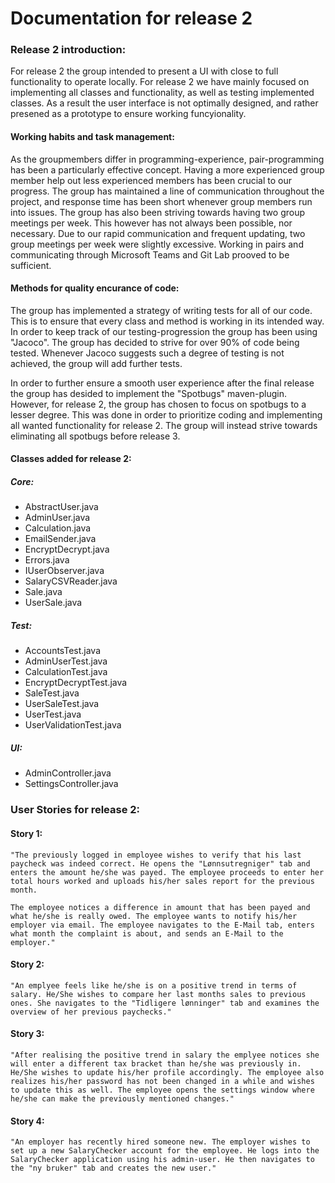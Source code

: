 # Documentation for release 2
### Release 2 introduction:
For release 2 the group intended to present a UI with close to full functionality to operate locally. For release 2 we have mainly focused on implementing all classes and functionality, as well as testing implemented classes. As a result the user interface is not optimally designed, and rather presened as a prototype to ensure working funcyionality.

#### Working habits and task management:
As the groupmembers differ in programming-experience, pair-programming has been a particularly effective concept. Having a more experienced group member help out less experienced members has been crucial to our progress. The group has maintained a line of communication throughout the project, and response time has been short whenever group members run into issues. The group has also been striving towards having two group meetings per week. This however has not always been possible, nor necessary. Due to our rapid communication and frequent updating, two group meetings per week were slightly excessive. Working in pairs and communicating through Microsoft Teams and Git Lab prooved to be sufficient.   

#### Methods for quality encurance of code:
The group has implemented a strategy of writing tests for all of our code. This is to ensure that every class and method is working in its intended way. In order to keep track of our testing-progression the group has been using "Jacoco". The group has decided to strive for over 90% of code being tested. Whenever Jacoco suggests such a degree of testing is not achieved, the group will add further tests. 

In order to further ensure a smooth user experience after the final release the group has desided to implement the "Spotbugs" maven-plugin. However, for release 2, the group has chosen to focus on spotbugs to a lesser degree. This was done in order to prioritize coding and implementing all wanted functionality for release 2. The group will instead strive towards eliminating all spotbugs before release 3. 

#### Classes added for release 2:
##### Core:
- AbstractUser.java
- AdminUser.java
- Calculation.java
- EmailSender.java
- EncryptDecrypt.java
- Errors.java
- IUserObserver.java
- SalaryCSVReader.java
- Sale.java
- UserSale.java

##### Test:
- AccountsTest.java
- AdminUserTest.java
- CalculationTest.java
- EncryptDecryptTest.java
- SaleTest.java
- UserSaleTest.java
- UserTest.java
- UserValidationTest.java

##### UI:
- AdminController.java
- SettingsController.java

### User Stories for release 2:
#### Story 1:
    "The previously logged in employee wishes to verify that his last paycheck was indeed correct. He opens the "Lønnsutregniger" tab and enters the amount he/she was payed. The employee proceeds to enter her total hours worked and uploads his/her sales report for the previous month.

    The employee notices a difference in amount that has been payed and what he/she is really owed. The employee wants to notify his/her employer via email. The employee navigates to the E-Mail tab, enters what month the complaint is about, and sends an E-Mail to the employer."
#### Story 2:
    "An emplyee feels like he/she is on a positive trend in terms of salary. He/She wishes to compare her last months sales to previous ones. She navigates to the "Tidligere lønninger" tab and examines the overview of her previous paychecks."
#### Story 3: 
    "After realising the positive trend in salary the emplyee notices she will enter a different tax bracket than he/she was previously in. He/She wishes to update his/her profile accordingly. The employee also realizes his/her password has not been changed in a while and wishes to update this as well. The employee opens the settings window where he/she can make the previously mentioned changes."   
#### Story 4:
    "An employer has recently hired someone new. The employer wishes to set up a new SalaryChecker account for the employee. He logs into the SalaryChecker application using his admin-user. He then navigates to the "ny bruker" tab and creates the new user." 